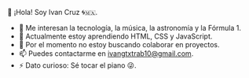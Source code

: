 👋 ¡Hola! Soy Ivan Cruz 🌀🇲🇽.
- 👀 Me interesan la tecnología, la música, la astronomía y la Fórmula 1.
- 🌱 Actualmente estoy aprendiendo HTML, CSS y JavaScript.
- 💞️ Por el momento no estoy buscando colaborar en proyectos.
- 📫 Puedes contactarme en ivangtxtrab10@gmail.com.
- ⚡ Dato curioso: Sé tocar el piano 😜.

